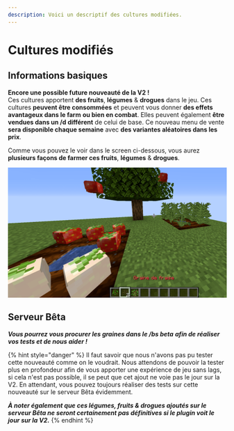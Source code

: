 ```yaml
---
description: Voici un descriptif des cultures modifiées.
---
```


# Cultures modifiés

## Informations basiques

**Encore une possible future nouveauté de la V2 !**  
Ces cultures apportent **des fruits**, **légumes** & **drogues** dans le jeu. Ces cultures **peuvent être consommées** et peuvent vous donner **des effets avantageux dans le farm** **ou bien en combat**. Elles peuvent également **être vendues dans un /d différent** de celui de base. Ce nouveau menu de vente **sera disponible chaque semaine** avec **des variantes aléatoires dans les prix**.

Comme vous pouvez le voir dans le screen ci-dessous, vous aurez **plusieurs façons de farmer ces fruits**, **légumes** & **drogues**.

![](../.gitbook/assets/screenshot_2%20%282%29.png)

## Serveur Bêta

_**Vous pourrez vous procurer les graines dans le /bs beta** **afin de réaliser vos tests et de nous aider !**_

{% hint style="danger" %}
Il faut savoir que nous n'avons pas pu tester cette nouveauté comme on le voudrait. Nous attendons de pouvoir la tester plus en profondeur afin de vous apporter une expérience de jeu sans lags, si cela n'est pas possible, il se peut que cet ajout ne voie pas le jour sur la V2. En attendant, vous pouvez toujours réaliser des tests sur cette nouveauté sur le serveur Bêta évidemment.

_**À noter également que ces légumes, fruits & drogues ajoutés sur le serveur Bêta ne seront certainement pas définitives si le plugin voit le jour sur la V2.**_
{% endhint %}

